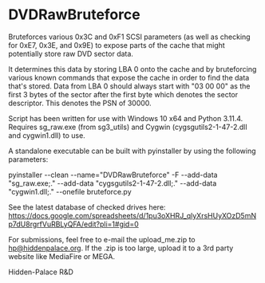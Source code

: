 # DVDRawBruteforce
Bruteforces various 0x3C and 0xF1 SCSI parameters (as well as checking for 0xE7, 0x3E, and 0x9E) to expose parts of the cache that might potentially store raw DVD sector data.

It determines this data by storing LBA 0 onto the cache and by bruteforcing various known commands that expose the cache in order to find the data that's stored.
Data from LBA 0 should always start with "03 00 00" as the first 3 bytes of the sector after the first byte which denotes the sector descriptor. This denotes the PSN of 30000.

Script has been written for use with Windows 10 x64 and Python 3.11.4. Requires sg_raw.exe (from sg3_utils) and Cygwin (cygsgutils2-1-47-2.dll and cygwin1.dll) to use.

A standalone executable can be built with pyinstaller by using the following parameters:

pyinstaller --clean --name="DVDRawBruteforce" -F --add-data "sg_raw.exe;." --add-data "cygsgutils2-1-47-2.dll;." --add-data "cygwin1.dll;." --onefile bruteforce.py

See the latest database of checked drives here:
https://docs.google.com/spreadsheets/d/1pu3oXHRJ_qlyXrsHUyXOzD5mNp7dU8rgrfVuRBLyQFA/edit?pli=1#gid=0

For submissions, feel free to e-mail the upload_me.zip to hp@hiddenpalace.org. If the .zip is too large, upload it to a 3rd party website like MediaFire or MEGA.

Hidden-Palace R&D

